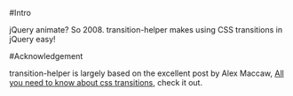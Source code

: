 #Intro

jQuery animate? So 2008. transition-helper makes using CSS transitions in jQuery easy!

#Acknowledgement

transition-helper is largely based on the excellent post by Alex Maccaw, [All you need to know about css transitions](http://blog.alexmaccaw.com/css-transitions), check it out.